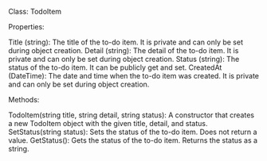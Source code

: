 Class: TodoItem

Properties:

Title (string): The title of the to-do item. It is private and can only be set during object creation.
Detail (string): The detail of the to-do item. It is private and can only be set during object creation.
Status (string): The status of the to-do item. It can be publicly get and set.
CreatedAt (DateTime): The date and time when the to-do item was created. It is private and can only be set during object creation.

Methods:

TodoItem(string title, string detail, string status): A constructor that creates a new TodoItem object with the given title, detail, and status.
SetStatus(string status): Sets the status of the to-do item. Does not return a value.
GetStatus(): Gets the status of the to-do item. Returns the status as a string.